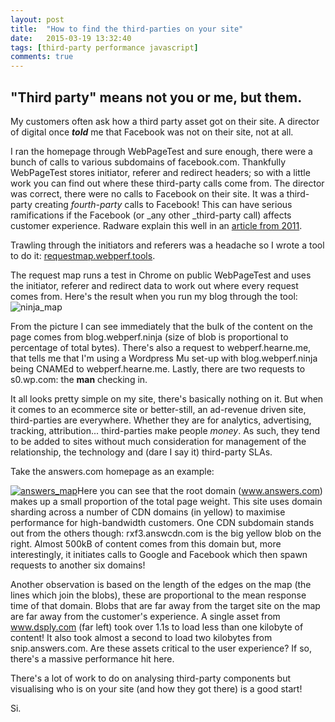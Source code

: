 ```yaml
---
layout: post
title:  "How to find the third-parties on your site"
date:   2015-03-19 13:32:40
tags: [third-party performance javascript]
comments: true
---
```


## "Third party" means not you or me, but them.

My customers often ask how a third party asset got on their site. A director of digital once **_told_** me that Facebook was not on their site, not at all.

I ran the homepage through WebPageTest and sure enough, there were a bunch of calls to various subdomains of facebook.com. Thankfully WebPageTest stores initiator, referer and redirect headers; so with a little work you can find out where these third-party calls come from. The director was correct, there were no calls to Facebook on their site. It was a third-party creating _fourth-party_ calls to Facebook! This can have serious ramifications if the Facebook (or _any other _third-party call) affects customer experience. Radware explain this well in an [article from 2011](http://www.webperformancetoday.com/2011/10/13/how-vulnerable-is-your-site-to-third-party-failure/).

Trawling through the initiators and referers was a headache so I wrote a tool to do it: [requestmap.webperf.tools](http://requestmap.webperf.tools/ "RequestMap").

The request map runs a test in Chrome on public WebPageTest and uses the initiator, referer and redirect data to work out where every request comes from. Here's the result when you run my blog through the tool:![ninja_map](http://webperf.hearne.me/wp-content/uploads/sites/5/2015/03/ninja_map.png)

From the picture I can see immediately that the bulk of the content on the page comes from blog.webperf.ninja (size of blob is proportional to percentage of total bytes). There's also a request to webperf.hearne.me, that tells me that I'm using a Wordpress Mu set-up with blog.webperf.ninja being CNAMEd to webperf.hearne.me. Lastly, there are two requests to s0.wp.com: the **man** checking in.

It all looks pretty simple on my site, there's basically nothing on it. But when it comes to an ecommerce site or better-still, an ad-revenue driven site, third-parties are everywhere. Whether they are for analytics, advertising, tracking, attribution... third-parties make people _money_. As such, they tend to be added to sites without much consideration for management of the relationship, the technology and (dare I say it) third-party SLAs.

Take the answers.com homepage as an example:

[![answers_map](http://webperf.hearne.me/wp-content/uploads/sites/5/2015/03/answers_map-1024x505.png)](http://requestmap.webperf.tools/render.php?id=150319_RK_58a22e3fe46f36365ab817e2b03f3606)Here you can see that the root domain (www.answers.com) makes up a small proportion of the total page weight. This site uses domain sharding across a number of CDN domains (in yellow) to maximise performance for high-bandwidth customers. One CDN subdomain stands out from the others though: rxf3.answcdn.com is the big yellow blob on the right. Almost 500kB of content comes from this domain but, more interestingly, it initiates calls to Google and Facebook which then spawn requests to another six domains!

Another observation is based on the length of the edges on the map (the lines which join the blobs), these are proportional to the mean response time of that domain. Blobs that are far away from the target site on the map are far away from the customer's experience. A single asset from www.dsply.com (far left) took over 1.1s to load less than one kilobyte of content! It also took almost a second to load two kilobytes from snip.answers.com. Are these assets critical to the user experience? If so, there's a massive performance hit here.

There's a lot of work to do on analysing third-party components but visualising who is on your site (and how they got there) is a good start!

Si.